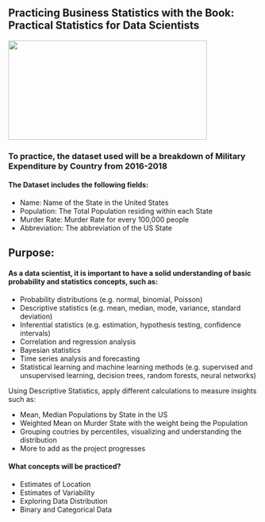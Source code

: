 ## Practicing Business Statistics with the Book: Practical Statistics for Data Scientists

<img src="https://media.giphy.com/media/ohdY5OaQmUmVW/giphy.gif" width="400" height="200"/>

### To practice, the dataset used will be a breakdown of Military Expenditure by Country from 2016-2018

#### The Dataset includes the following fields:

+ Name: Name of the State in the United States
+ Population: The Total Population residing within each State
+ Murder Rate: Murder Rate for every 100,000 people
+ Abbreviation: The abbreviation of the US State

## Purpose:

#### As a data scientist, it is important to have a solid understanding of basic probability and statistics concepts, such as:

+ Probability distributions (e.g. normal, binomial, Poisson)
+ Descriptive statistics (e.g. mean, median, mode, variance, standard deviation)
+ Inferential statistics (e.g. estimation, hypothesis testing, confidence intervals)
+ Correlation and regression analysis
+ Bayesian statistics
+ Time series analysis and forecasting
+ Statistical learning and machine learning methods (e.g. supervised and unsupervised learning, decision trees, random forests, neural networks)

Using Descriptive Statistics, apply different calculations to measure insights such as:

+ Mean, Median Populations by State in the US
+ Weighted Mean on Murder State with the weight being the Population
+ Grouping coutries by percentiles, visualizing and understanding the distribution
+ More to add as the project progresses

#### What concepts will be practiced?

+ Estimates of Location
+ Estimates of Variability
+ Exploring Data Distribution
+ Binary and Categorical Data
